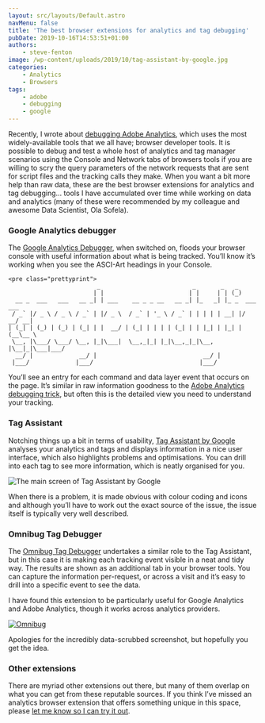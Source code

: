 ```yaml
---
layout: src/layouts/Default.astro
navMenu: false
title: 'The best browser extensions for analytics and tag debugging'
pubDate: 2019-10-16T14:53:51+01:00
authors:
    - steve-fenton
image: /wp-content/uploads/2019/10/tag-assistant-by-google.jpg
categories:
    - Analytics
    - Browsers
tags:
    - adobe
    - debugging
    - google
---
```


Recently, I wrote about [debugging Adobe Analytics](/2019/09/debugging-adobe-analytics/), which uses the most widely-available tools that we all have; browser developer tools. It is possible to debug and test a whole host of analytics and tag manager scenarios using the Console and Network tabs of browsers tools if you are willing to scry the query parameters of the network requests that are sent for script files and the tracking calls they make. When you want a bit more help than raw data, these are the best browser extensions for analytics and tag debugging… tools I have accumulated over time while working on data and analytics (many of these were recommended by my colleague and awesome Data Scientist, Ola Sofela).

### Google Analytics debugger

The [Google Analytics Debugger](https://chrome.google.com/webstore/detail/google-analytics-debugger/jnkmfdileelhofjcijamephohjechhna), when switched on, floods your browser console with useful information about what is being tracked. You’ll know it’s working when you see the ASCI-Art headings in your Console.

```
<pre class="prettyprint">
                         _                          _       _   _
                        | |                        | |     | | (_)
  __ _  ___   ___   __ _| | ___    __ _ _ __   __ _| |_   _| |_ _  ___ ___
 / _` |/ _ \ / _ \ / _` | |/ _ \  / _` | '_ \ / _` | | | | | __| |/ __/ __|
| (_| | (_) | (_) | (_| | |  __/ | (_| | | | | (_| | | |_| | |_| | (__\__ \
 \__, |\___/ \___/ \__, |_|\___|  \__,_|_| |_|\__,_|_|\__, |\__|_|\___|___/
  __/ |             __/ |                              __/ |
 |___/             |___/                              |___/
```
You’ll see an entry for each command and data layer event that occurs on the page. It’s similar in raw information goodness to the [Adobe Analytics debugging trick](/2019/09/debugging-adobe-analytics/), but often this is the detailed view you need to understand your tracking.

### Tag Assistant

Notching things up a bit in terms of usability, [Tag Assistant by Google](https://get.google.com/tagassistant/) analyses your analytics and tags and displays information in a nice user interface, which also highlights problems and optimisations. You can drill into each tag to see more information, which is neatly organised for you.

![The main screen of Tag Assistant by Google](/img/2019/10/tag-assistant-by-google.jpg)

When there is a problem, it is made obvious with colour coding and icons and although you’ll have to work out the exact source of the issue, the issue itself is typically very well described.

### Omnibug Tag Debugger

The [Omnibug Tag Debugger](https://chrome.google.com/webstore/detail/omnibug/bknpehncffejahipecakbfkomebjmokl) undertakes a similar role to the Tag Assistant, but in this case it is making each tracking event visible in a neat and tidy way. The results are shown as an additional tab in your browser tools. You can capture the information per-request, or across a visit and it’s easy to drill into a specific event to see the data.

I have found this extension to be particularly useful for Google Analytics and Adobe Analytics, though it works across analytics providers.

[![Omnibug](/img/2019/10/omnibug.jpg)](/2019/10/the-best-browser-extensions-for-analytics-and-tag-debugging/omnibug/)

Apologies for the incredibly data-scrubbed screenshot, but hopefully you get the idea.

### Other extensions

There are myriad other extensions out there, but many of them overlap on what you can get from these reputable sources. If you think I’ve missed an analytics browser extension that offers something unique in this space, please [let me know so I can try it out](/contact/).